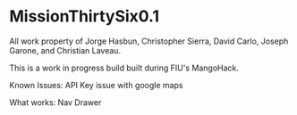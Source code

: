 # MissionThirtySix0.1

All work property of Jorge Hasbun, Christopher Sierra, David Carlo, Joseph Garone, and Christian Laveau.

This is a work in progress build built during FIU's MangoHack.

Known Issues: API Key issue with google maps

What works: Nav Drawer
